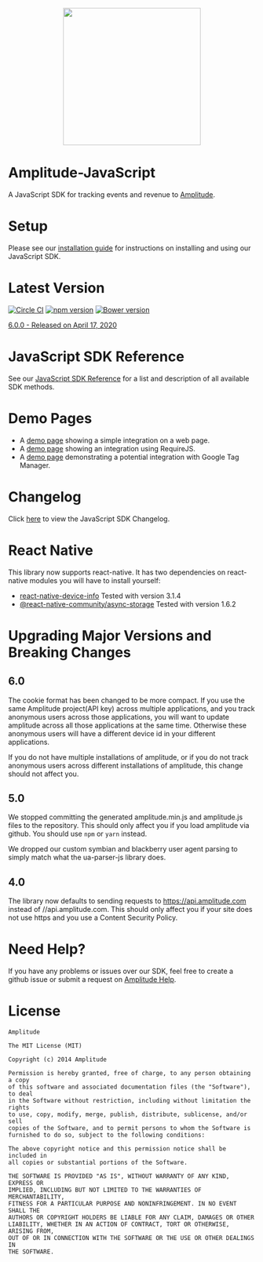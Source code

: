 <p align="center">
  <a href="https://amplitude.com" target="_blank" align="center">
    <img src="https://static.amplitude.com/lightning/46c85bfd91905de8047f1ee65c7c93d6fa9ee6ea/static/media/amplitude-logo-with-text.4fb9e463.svg" width="280">
  </a>
  <br />
</p>

Amplitude-JavaScript
====================

A JavaScript SDK for tracking events and revenue to [Amplitude](https://www.amplitude.com).

# Setup #
Please see our [installation guide](https://amplitude.zendesk.com/hc/en-us/articles/115001361248-JavaScript-SDK-Installation) for instructions on installing and using our JavaScript SDK.

# Latest Version #
[![Circle CI](https://circleci.com/gh/amplitude/Amplitude-JavaScript.svg?style=shield&circle-token=80de0dbb7632b2db13f76ccb20a79bbdfc50c215)](https://circleci.com/gh/amplitude/Amplitude-JavaScript)
[![npm version](https://badge.fury.io/js/amplitude-js.svg)](https://badge.fury.io/js/amplitude-js)
[![Bower version](https://badge.fury.io/bo/amplitude-js.svg)](https://badge.fury.io/bo/amplitude-js)

[6.0.0 - Released on April 17, 2020](https://github.com/amplitude/Amplitude-JavaScript/releases/latest)


# JavaScript SDK Reference #
See our [JavaScript SDK Reference](https://amplitude.zendesk.com/hc/en-us/articles/115002889587-JavaScript-SDK-Reference) for a list and description of all available SDK methods.

# Demo Pages #
* A [demo page](https://github.com/amplitude/Amplitude-JavaScript/blob/master/test/browser/amplitudejs.html) showing a simple integration on a web page.
* A [demo page](https://github.com/amplitude/Amplitude-JavaScript/blob/master/test/browser/amplitudejs-requirejs.html) showing an integration using RequireJS.
* A [demo page](https://github.com/amplitude/GTM-Web-Demo) demonstrating a potential integration with Google Tag Manager.

# Changelog #
Click [here](https://github.com/amplitude/Amplitude-JavaScript/blob/master/CHANGELOG.md) to view the JavaScript SDK Changelog.

# React Native #
This library now supports react-native. It has two dependencies on react-native modules you will have to install yourself:

* [react-native-device-info](https://www.npmjs.com/package/react-native-device-info) Tested with version 3.1.4
* [@react-native-community/async-storage](https://www.npmjs.com/package/@react-native-community/async-storage) Tested with version 1.6.2

# Upgrading Major Versions and Breaking Changes #

## 6.0
The cookie format has been changed to be more compact. If you use the same
Amplitude project(API key) across multiple applications, and you track
anonymous users across those applications, you will want to update amplitude
across all those applications at the same time. Otherwise these anonymous users
will have a different device id in your different applications.

If you do not have multiple installations of amplitude, or if you do not track
anonymous users across different installations of amplitude, this change should
not affect you.

## 5.0
We stopped committing the generated amplitude.min.js and amplitude.js files to
the repository. This should only affect you if you load amplitude via github.
You should use `npm` or `yarn` instead.

We dropped our custom symbian and blackberry user agent parsing to simply match
what the ua-parser-js library does.

## 4.0
The library now defaults to sending requests to https://api.amplitude.com
instead of //api.amplitude.com. This should only affect you if your site does
not use https and you use a Content Security Policy.

# Need Help? #
If you have any problems or issues over our SDK, feel free to create a github issue or submit a request on [Amplitude Help](https://help.amplitude.com/hc/en-us/requests/new).

# License #
```text
Amplitude

The MIT License (MIT)

Copyright (c) 2014 Amplitude

Permission is hereby granted, free of charge, to any person obtaining a copy
of this software and associated documentation files (the "Software"), to deal
in the Software without restriction, including without limitation the rights
to use, copy, modify, merge, publish, distribute, sublicense, and/or sell
copies of the Software, and to permit persons to whom the Software is
furnished to do so, subject to the following conditions:

The above copyright notice and this permission notice shall be included in
all copies or substantial portions of the Software.

THE SOFTWARE IS PROVIDED "AS IS", WITHOUT WARRANTY OF ANY KIND, EXPRESS OR
IMPLIED, INCLUDING BUT NOT LIMITED TO THE WARRANTIES OF MERCHANTABILITY,
FITNESS FOR A PARTICULAR PURPOSE AND NONINFRINGEMENT. IN NO EVENT SHALL THE
AUTHORS OR COPYRIGHT HOLDERS BE LIABLE FOR ANY CLAIM, DAMAGES OR OTHER
LIABILITY, WHETHER IN AN ACTION OF CONTRACT, TORT OR OTHERWISE, ARISING FROM,
OUT OF OR IN CONNECTION WITH THE SOFTWARE OR THE USE OR OTHER DEALINGS IN
THE SOFTWARE.
```
